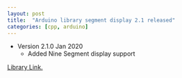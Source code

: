 ```yaml
---
layout: post
title:  "Arduino library segment display 2.1 released"
categories: [cpp, arduino]
---
```


* Version 2.1.0 Jan 2020
	* Added Nine Segment display support


[Library Link.](https://github.com/gavinlyonsrepo/FourteenSegDisplay)
